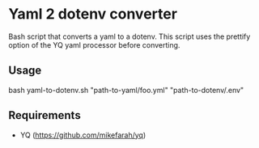 # Yaml 2 dotenv converter
Bash script that converts a yaml to a dotenv.
This script uses the prettify option of the YQ yaml processor before converting.

## Usage
bash yaml-to-dotenv.sh "path-to-yaml/foo.yml" "path-to-dotenv/.env"

## Requirements
- YQ (https://github.com/mikefarah/yq)
